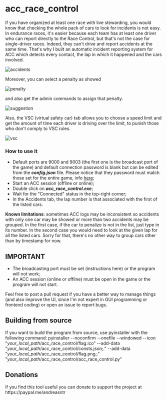 # acc_race_control

If you have organized at least one race with live stewarding, you would know that checking the whole pack of cars to look for incidents is not easy. In endurance races, it's easier because each team has at least one driver who can report directly to the Race Control, but that's not the case for single-driver races. Indeed, they can't drive and report accidents at the same time.
That's why I built an automatic incident reporting system for ACC which detects every contact, the lap in which it happened and the cars involved.

![accidents](https://user-images.githubusercontent.com/26928792/117217921-89343600-ae02-11eb-845d-506cfa57044d.png)

Moreover, you can select a penalty as showed

![penalty](https://user-images.githubusercontent.com/26928792/117217924-89343600-ae02-11eb-88e9-70fda09abf8f.png)

and also get the admin commands to assign that penalty.

![suggestion](https://user-images.githubusercontent.com/26928792/117217926-89cccc80-ae02-11eb-9c9f-ebb7687e65bf.png)

Also, the VSC (virtual safety car) tab allows you to choose a speed limit and get the amount of time each driver is driving over the limit, to punish those who don't comply to VSC rules.

![vsc](https://user-images.githubusercontent.com/26928792/117217929-89cccc80-ae02-11eb-9a8c-1a63885275cb.png)

<h3>How to use it</h3>

- Default ports are 9000 and 9003 (the first one is the broadcast port of the game) and default connection password is blank but can be edited from the ***config.json*** file. Please notice that they password must match those set for the entire game, info <a href=https://www.assettocorsa.net/forum/index.php?threads/lets-talk-about-broadcasting-users-thread.53828/>here</a>;
- Start an ACC session (offline or online);
- Double click on ***acc_race_control.exe***;
- Wait for the "Connected" status in the top-right corner;
- In the Accidents tab, the lap number is that associated with the first of the listed cars.


<b>Known limitations</b>: sometimes ACC logs may be inconsistent so accidents with only one car may be showed or more than two accidents may be grouped. In the first case, if the car to penalize is not in the list, just type in its number. In the second case you would need to look at the given lap for all the listed cars. Sorry for that, there's no other way to group cars other than by timestamp for now.

<h2>IMPORTANT</h2>

- The broadcasting port must be set (instructions here) or the program will not work;
- An ACC session (online or offline) must be open in the game or the program will not start.

Feel free to post a pull request if you have a better way to manage things (and also improve the UI, since I'm not expert in GUI programming or frontend coding) or open an issue to report bugs.

<h2>Building from source</h2>
If you want to build the program from source, use pyinstaller with the following command:
pyinstaller --noconfirm --onefile --windowed --icon "<i>your_local_path</i>/acc_race_control/flag.ico" --add-data "<i>your_local_path</i>/acc_race_control/consts.json;." --add-data "<i>your_local_path</i>/acc_race_control/flag.png;."  "<i>your_local_path</i>/acc_race_control/acc_race_control.py"

<h2>Donations</h2>
If you find this tool useful you can donate to support the project at https://paypal.me/andreasntr
